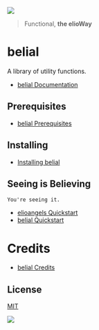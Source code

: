 ![](https://elioway.gitlab.io/elioangels/belial/elio-belial-logo.png)

> Functional, **the elioWay**

# belial

A library of utility functions.

- [belial Documentation](https://elioway.gitlab.io/elioangels/belial/)

## Prerequisites

- [belial Prerequisites](https://elioway.gitlab.io/elioangels/belial/installing.html)

## Installing

- [Installing belial](https://elioway.gitlab.io/elioangels/belial/installing.html)

## Seeing is Believing

```
You're seeing it.
```

- [elioangels Quickstart](https://elioway.gitlab.io/elioangels/quickstart.html)
- [belial Quickstart](https://elioway.gitlab.io/elioangels/belial/quickstart.html)

# Credits

- [belial Credits](https://elioway.gitlab.io/elioangels/belial/credits.html)

## License

[MIT](license)

![](https://elioway.gitlab.io/elioangels/belial/apple-touch-icon.png)
